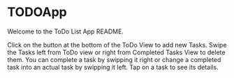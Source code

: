 # TODOApp

Welcome to the ToDo List App README.

Click on the button at the bottom of the ToDo View to add new Tasks.
Swipe the Tasks left from ToDo view or right from Completed Tasks View to delete them.
You can complete a task by swipping it right or change a completed task into an actual task by swipping it left.
Tap on a task to see its details.
